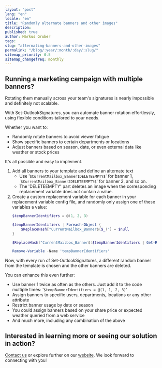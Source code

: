 ```yaml
---
layout: "post"
lang: "en"
locale: "en"
title: "Randomly alternate banners and other images"
description:
published: true
author: Markus Gruber
tags: 
slug: "alternating-banners-and-other-images"
permalink: "/blog/:year/:month/:day/:slug/"
sitemap_priority: 0.5
sitemap_changefreq: monthly
---
```

## Running a marketing campaign with multiple banners?
Rotating them manually across your team's signatures is nearly impossible and definitely not scalable.

With Set-OutlookSignatures, you can automate banner rotation effortlessly, using flexible conditions tailored to your needs.

Whether you want to:
- Randomly rotate banners to avoid viewer fatigue
- Show specific banners to certain departments or locations
- Adjust banners based on season, date, or even external data like weather or stock prices

It's all possible and easy to implement.

1. Add all banners to your template and define an alternate text
   - Use '`$CurrentMailbox_Banner1DELETEEMPTY$`' for banner 1, '`$CurrentMailbox_Banner2DELETEEMPTY$`' for banner 2, and so on.  
   - The 'DELETEEMPTY' part deletes an image when the corresponding replacement variable does not contain a value.
2. Create a custom replacement variable for each banner in your replacement variable config file, and randomly only assign one of these variables a value:
    ```powershell
    $tempBannerIdentifiers = @(1, 2, 3)

    $tempBannerIdentifiers | Foreach-Object {
        $ReplaceHash["CurrentMailbox_Banner$($_)"] = $null
    }

    $ReplaceHash["CurrentMailbox_Banner$($tempBannerIdentifiers | Get-Random)"] = $true

    Remove-Variable -Name 'tempBannerIdentifiers'
    ```
Now, with every run of Set-OutlookSignatures, a different random banner from the template is chosen and the other banners are deleted.
 
You can enhance this even further:  
- Use banner 1 twice as often as the others. Just add it to the code multiple times: '`$tempBannerIdentifiers = @(1, 1, 2, 3)`'  
- Assign banners to specific users, departments, locations or any other attribute  
- Restrict banner usage by date or season  
- You could assign banners based on your share price or expected weather queried from a web service  
- And much more, including any combination of the above

## Interested in learning more or seeing our solution in action?
[Contact us](/contact/) or explore further on our [website](/). We look forward to connecting with you!